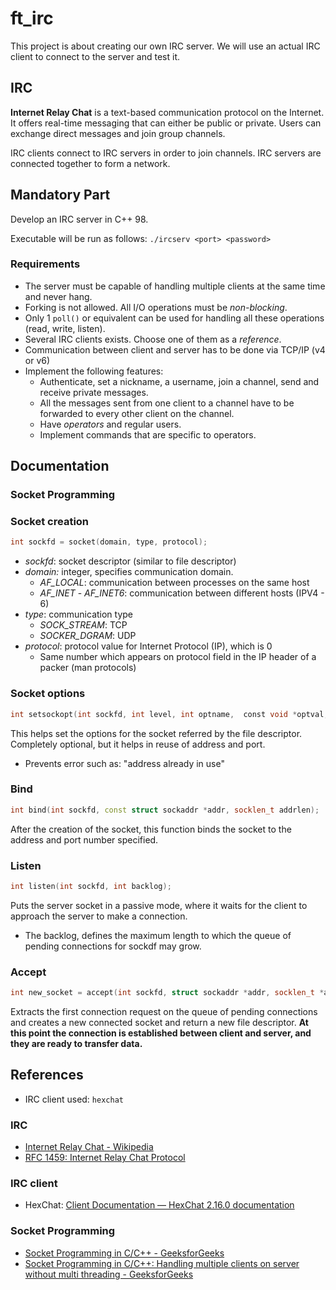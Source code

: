 # ft_irc
This project is about creating our own IRC server.
We will use an actual IRC client to connect to the server and test it.

## IRC 
**Internet Relay Chat** is a text-based communication protocol on the Internet.
It offers real-time messaging that can either be public or private.
Users can exchange direct messages and join group channels.

IRC clients connect to IRC servers in order to join channels. IRC servers are connected together to form a network.

## Mandatory Part
Develop an IRC server in C++ 98.

Executable will be run as follows:
`./ircserv <port> <password>`

### Requirements
- The server must be capable of handling multiple clients at the same time and never hang.
- Forking is not allowed. All I/O operations must be *non-blocking*.
- Only 1 `poll()` or equivalent can be used for handling all these operations (read, write, listen).
- Several IRC clients exists. Choose one of them as a *reference*.
- Communication between client and server has to be done via TCP/IP (v4 or v6)
- Implement the following features:
	- Authenticate, set a nickname, a username, join a channel, send and receive private messages.
	- All the messages sent from one client to a channel have to be forwarded to every other client on the channel.
	- Have *operators* and regular users.
	- Implement commands that are specific to operators.

## Documentation
### Socket Programming
### Socket creation
```cpp
int sockfd = socket(domain, type, protocol);
```

- *sockfd*: socket descriptor (similar to file descriptor)
- *domain:* integer, specifies communication domain. 
	- *AF_LOCAL*: communication between processes on the same host
	- *AF_INET* - *AF_INET6*: communication between different hosts (IPV4 - 6)
- *type*: communication type
	- *SOCK_STREAM*: TCP
	- *SOCKER_DGRAM*: UDP
- *protocol*: protocol value for Internet Protocol (IP), which is 0
	- Same number which appears on protocol field in the IP header of a packer (man protocols)

### Socket options
```cpp
int setsockopt(int sockfd, int level, int optname,  const void *optval, socklen_t optlen);
```
This helps set the options for the socket referred by the file descriptor.
Completely optional, but it helps in reuse of address and port.
- Prevents error such as: "address already in use"

### Bind
```cpp
int bind(int sockfd, const struct sockaddr *addr, socklen_t addrlen);
```

After the creation of the socket, this function binds the socket to the address and port number specified.

### Listen
```cpp
int listen(int sockfd, int backlog);
```

Puts the server socket in a passive mode, where it waits for the client to approach the server to make a connection.
- The backlog, defines the maximum length to which the queue of pending connections for sockdf may grow.

### Accept
```cpp
int new_socket = accept(int sockfd, struct sockaddr *addr, socklen_t *addrlen);
```

Extracts the first connection request on the queue of pending connections and creates a new connected socket and return a new file descriptor.
**At this point the connection is established between client and server, and they are ready to transfer data.**


## References
- IRC client used: `hexchat`

### IRC
- [Internet Relay Chat - Wikipedia](https://en.wikipedia.org/wiki/Internet_Relay_Chat)
- [RFC 1459: Internet Relay Chat Protocol](https://www.rfc-editor.org/rfc/rfc1459)

### IRC client
- HexChat: [Client Documentation — HexChat 2.16.0 documentation](https://hexchat.readthedocs.io/en/latest/)

### Socket Programming
- [Socket Programming in C/C++ - GeeksforGeeks](https://www.geeksforgeeks.org/socket-programming-cc/)
- [Socket Programming in C/C++: Handling multiple clients on server without multi threading - GeeksforGeeks](https://www.geeksforgeeks.org/socket-programming-in-cc-handling-multiple-clients-on-server-without-multi-threading/)

